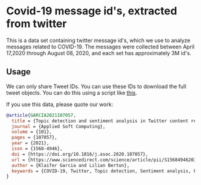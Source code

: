 # Covid-19 message id's, extracted from twitter

This is a data set containing twitter message id's, which we use to analyze messages related to COVID-19. The messages were collected between April 17,2020 through August 08, 2020, and each set has approximately 3M id's.

## Usage

We can only share Tweet IDs. You can use these IDs to download the full tweet objects. You can do this using a script like [this](https://github.com/digitalepidemiologylab/crowdbreaks-paper/blob/master/download_tweets.py).


If you use this data, please quote our work:
```bibtex
@article{GARCIA2021107057,
  title = {Topic detection and sentiment analysis in Twitter content related to COVID-19 from Brazil and the USA},
  journal = {Applied Soft Computing},
  volume = {101},
  pages = {107057},
  year = {2021},
  issn = {1568-4946},
  doi = {https://doi.org/10.1016/j.asoc.2020.107057},
  url = {https://www.sciencedirect.com/science/article/pii/S1568494620309959},
  author = {Klaifer Garcia and Lilian Berton},
  keywords = {COVID-19, Twitter, Topic detection, Sentiment analysis, Portuguese language, English language},
}
```

